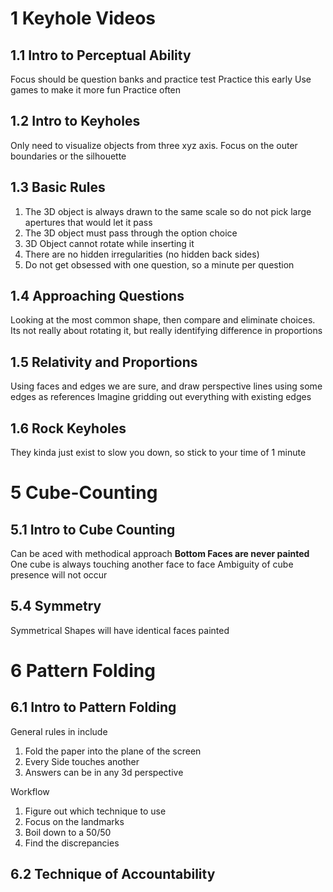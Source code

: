 # 1 Keyhole Videos

## 1.1 Intro to Perceptual Ability

Focus should be question banks and practice test
Practice this early
Use games to make it more fun
Practice often

## 1.2 Intro to Keyholes

Only need to visualize objects from three xyz axis.
Focus on the outer boundaries or the silhouette

## 1.3 Basic Rules

1. The 3D object is always drawn to the same scale so do not pick large apertures that would let it pass
2. The 3D object must pass through the option choice
3. 3D Object cannot rotate while inserting it 
4. There are no hidden irregularities (no hidden back sides)
5. Do not get obsessed with one question, so a minute per question

## 1.4 Approaching Questions

Looking at the most common shape, then compare and eliminate choices.
Its not really about rotating it, but really identifying difference in proportions 

## 1.5 Relativity and Proportions

Using faces and edges we are sure, and draw perspective lines using some edges as references
Imagine gridding out everything with existing edges 

## 1.6 Rock Keyholes

They kinda just exist to slow you down, so stick to your time of 1 minute

# 5 Cube-Counting 

## 5.1 Intro to Cube Counting

Can be aced with methodical approach
**Bottom Faces are never painted**
One cube is always touching another face to face
Ambiguity of cube presence will not occur

## 5.4 Symmetry

Symmetrical Shapes will have identical faces painted

# 6 Pattern Folding

## 6.1 Intro to Pattern Folding

General rules in include

1. Fold the paper into the plane of the screen
2. Every Side touches another
3. Answers can be in any 3d perspective

Workflow

1. Figure out which technique to use
2. Focus on the landmarks
3. Boil down to a 50/50
4. Find the discrepancies 

## 6.2 Technique of Accountability

